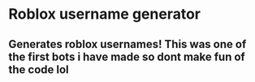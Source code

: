 # Roblox username generator
## Generates roblox usernames! This was one of the first bots i have made so dont make fun of the code lol
